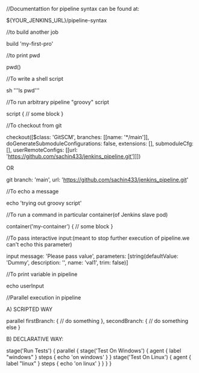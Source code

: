 //Documentattion for pipeline syntax can be found at:

${YOUR_JENKINS_URL}/pipeline-syntax

//to build another job

build 'my-first-pro'

//to print pwd

pwd()

//To write a shell script

sh '''ls
pwd'''

//To run arbitrary pipeline "groovy" script

script {
    // some block
}

//To checkout from git

checkout([$class: 'GitSCM', branches: [[name: '*/main']], doGenerateSubmoduleConfigurations: false, extensions: [], submoduleCfg: [], userRemoteConfigs: [[url: 'https://github.com/sachin433/jenkins_pipeline.git']]])

OR

git branch: 'main', url: 'https://github.com/sachin433/jenkins_pipeline.git'

//To echo a message

echo 'trying out groovy script'

//To run a command in particular container(of Jenkins slave pod)

container('my-container') {
    // some block
}

//To pass interactive input:(meant to stop further execution of pipeline.we can't  echo this parameter)

input message: 'Please pass value', parameters: [string(defaultValue: 'Dummy', description: '', name: 'val1', trim: false)]

//To print variable in pipeline

echo userInput

//Parallel execution in pipeline

A) SCRIPTED WAY

 parallel firstBranch: {
        // do something
    }, secondBranch: {
        // do something else
    }

B) DECLARATIVE WAY:

stage('Run Tests') {
            parallel {
                stage('Test On Windows') {
                    agent {
                        label "windows"
                    }
                    steps {
                        echo 'on windows'
                    }
                    }
                stage('Test On Linux') {
                    agent {
                        label "linux"
                    }
                    steps {
                        echo 'on linux'
                    }
                    }
            }
        }



